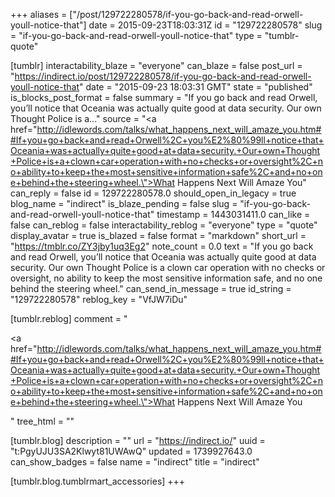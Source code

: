 +++
aliases = ["/post/129722280578/if-you-go-back-and-read-orwell-youll-notice-that"]
date = 2015-09-23T18:03:31Z
id = "129722280578"
slug = "if-you-go-back-and-read-orwell-youll-notice-that"
type = "tumblr-quote"

[tumblr]
interactability_blaze = "everyone"
can_blaze = false
post_url = "https://indirect.io/post/129722280578/if-you-go-back-and-read-orwell-youll-notice-that"
date = "2015-09-23 18:03:31 GMT"
state = "published"
is_blocks_post_format = false
summary = "If you go back and read Orwell, you’ll notice that Oceania was actually quite good at data security. Our own Thought Police is a..."
source = "<a href=\"http://idlewords.com/talks/what_happens_next_will_amaze_you.htm##If+you+go+back+and+read+Orwell%2C+you%E2%80%99ll+notice+that+Oceania+was+actually+quite+good+at+data+security.+Our+own+Thought+Police+is+a+clown+car+operation+with+no+checks+or+oversight%2C+no+ability+to+keep+the+most+sensitive+information+safe%2C+and+no+one+behind+the+steering+wheel.\">What Happens Next Will Amaze You</a>"
can_reply = false
id = 129722280578.0
should_open_in_legacy = true
blog_name = "indirect"
is_blaze_pending = false
slug = "if-you-go-back-and-read-orwell-youll-notice-that"
timestamp = 1443031411.0
can_like = false
can_reblog = false
interactability_reblog = "everyone"
type = "quote"
display_avatar = true
is_blazed = false
format = "markdown"
short_url = "https://tmblr.co/ZY3jby1uq3Eg2"
note_count = 0.0
text = "If you go back and read Orwell, you’ll notice that Oceania was actually quite good at data security. Our own Thought Police is a clown car operation with no checks or oversight, no ability to keep the most sensitive information safe, and no one behind the steering wheel."
can_send_in_message = true
id_string = "129722280578"
reblog_key = "VfJW7iDu"

[tumblr.reblog]
comment = "<p><a href=\"http://idlewords.com/talks/what_happens_next_will_amaze_you.htm##If+you+go+back+and+read+Orwell%2C+you%E2%80%99ll+notice+that+Oceania+was+actually+quite+good+at+data+security.+Our+own+Thought+Police+is+a+clown+car+operation+with+no+checks+or+oversight%2C+no+ability+to+keep+the+most+sensitive+information+safe%2C+and+no+one+behind+the+steering+wheel.\">What Happens Next Will Amaze You</a></p>"
tree_html = ""

[tumblr.blog]
description = ""
url = "https://indirect.io/"
uuid = "t:PgyUJU3SA2Klwyt81UWAwQ"
updated = 1739927643.0
can_show_badges = false
name = "indirect"
title = "indirect"

[tumblr.blog.tumblrmart_accessories]
+++
